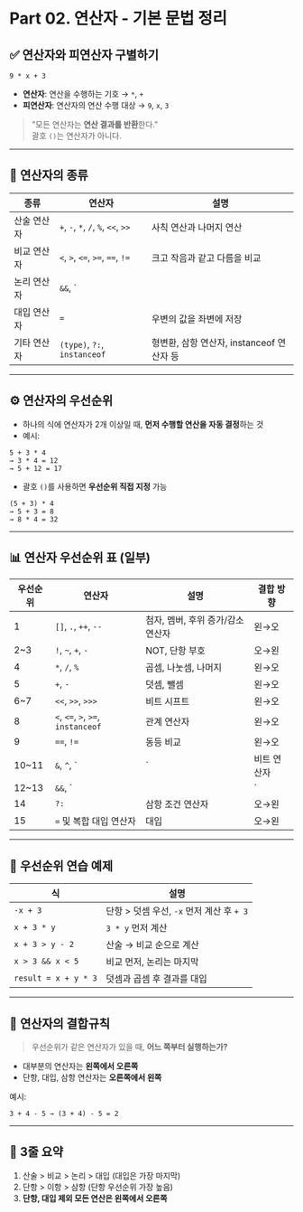 # Part 02. 연산자 - 기본 문법 정리

## ✅ 연산자와 피연산자 구별하기

```
9 * x + 3
```

- **연산자**: 연산을 수행하는 기호 → `*`, `+`
- **피연산자**: 연산자의 연산 수행 대상 → `9`, `x`, `3`

> "모든 연산자는 **연산 결과를 반환**한다."  
> 괄호 `()`는 연산자가 아니다.

---

## 🔣 연산자의 종류

| 종류       | 연산자                                 | 설명                                        |
|------------|------------------------------------------|---------------------------------------------|
| 산술 연산자 | `+`, `-`, `*`, `/`, `%`, `<<`, `>>`     | 사칙 연산과 나머지 연산                    |
| 비교 연산자 | `<`, `>`, `<=`, `>=`, `==`, `!=`        | 크고 작음과 같고 다름을 비교               |
| 논리 연산자 | `&&`, `||`, `!`, `&`, `|`, `^`, `~`     | 'AND', 'OR', 'NOT' 조건 연결               |
| 대입 연산자 | `=`                                      | 우변의 값을 좌변에 저장                    |
| 기타 연산자 | `(type)`, `?:`, `instanceof`            | 형변환, 삼항 연산자, instanceof 연산자 등  |

---

## ⚙️ 연산자의 우선순위

- 하나의 식에 연산자가 2개 이상일 때, **먼저 수행할 연산을 자동 결정**하는 것
- 예시:

```
5 + 3 * 4
→ 3 * 4 = 12
→ 5 + 12 = 17
```

- 괄호 `()`를 사용하면 **우선순위 직접 지정** 가능

```
(5 + 3) * 4
→ 5 + 3 = 8
→ 8 * 4 = 32
```

---

## 📊 연산자 우선순위 표 (일부)

| 우선순위 | 연산자              | 설명                         | 결합 방향              |
|----------|----------------------|------------------------------|------------------------|
| 1        | `[]`, `.`, `++`, `--` | 첨자, 멤버, 후위 증가/감소 연산자 | 왼→오                  |
| 2~3      | `!`, `~`, `+`, `-`    | NOT, 단항 부호               | 오→왼                  |
| 4        | `*`, `/`, `%`         | 곱셈, 나눗셈, 나머지          | 왼→오                  |
| 5        | `+`, `-`              | 덧셈, 뺄셈                   | 왼→오                  |
| 6~7      | `<<`, `>>`, `>>>`     | 비트 시프트                 | 왼→오                  |
| 8        | `<`, `<=`, `>`, `>=`, `instanceof` | 관계 연산자 | 왼→오                  |
| 9        | `==`, `!=`            | 동등 비교                    | 왼→오                  |
| 10~11    | `&`, `^`, `|`         | 비트 연산자                  | 왼→오                  |
| 12~13    | `&&`, `||`            | 논리 연산자                  | 왼→오                  |
| 14       | `?:`                  | 삼항 조건 연산자             | 오→왼                  |
| 15       | `=` 및 복합 대입 연산자 | 대입                         | 오→왼                  |

---

## 🧠 우선순위 연습 예제

| 식                  | 설명 |
|---------------------|------|
| `-x + 3`            | 단항 > 덧셈 우선, `-x` 먼저 계산 후 `+ 3` |
| `x + 3 * y`         | `3 * y` 먼저 계산 |
| `x + 3 > y - 2`     | 산술 → 비교 순으로 계산 |
| `x > 3 && x < 5`    | 비교 먼저, 논리는 마지막 |
| `result = x + y * 3`| 덧셈과 곱셈 후 결과를 대입 |

---

## 🔄 연산자의 결합규칙

> 우선순위가 같은 연산자가 있을 때, **어느 쪽부터 실행하는가?**

- 대부분의 연산자는 **왼쪽에서 오른쪽**
- 단항, 대입, 삼항 연산자는 **오른쪽에서 왼쪽**

예시:
```
3 + 4 - 5 → (3 + 4) - 5 = 2
```

---

## 📌 3줄 요약

1. 산술 > 비교 > 논리 > 대입 (대입은 가장 마지막)
2. 단항 > 이항 > 삼항 (단항 우선순위 가장 높음)
3. **단항, 대입 제외 모든 연산은 왼쪽에서 오른쪽**